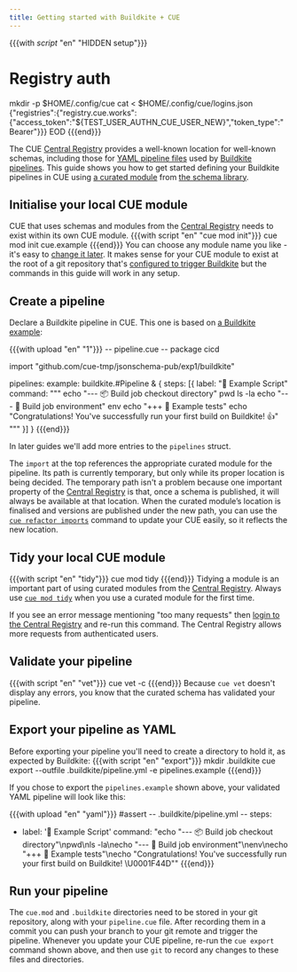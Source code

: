 ```yaml
---
title: Getting started with Buildkite + CUE
---
```


{{{with _script_ "en" "HIDDEN setup"}}}
# Registry auth
mkdir -p $HOME/.config/cue
cat <<EOD > $HOME/.config/cue/logins.json
{"registries":{"registry.cue.works":{"access_token":"${TEST_USER_AUTHN_CUE_USER_NEW}","token_type":"Bearer"}}}
EOD
{{{end}}}

The CUE
[Central Registry](https://registry.cue.works/)
provides a well-known location for well-known schemas, including those for
[YAML pipeline files](https://buildkite.com/docs/pipelines/configure/step-types)
used by [Buildkite pipelines](https://buildkite.com/docs/pipelines).
This guide shows you how to get started defining your Buildkite pipelines in CUE using
[a curated module](/getting-started/buildkite-pipelines/)
from
[the schema library](/getting-started/schema-library/).

<!--more-->

## Initialise your local CUE module

CUE that uses schemas and modules from the
[Central Registry](https://registry.cue.works)
needs to exist within its own CUE module.
{{{with script "en" "cue mod init"}}}
cue mod init cue.example
{{{end}}}
You can choose any module name you like - it's easy to
[change it later](https://cuelang.org/docs/reference/command/cue-help-mod-rename/).
It makes sense for your CUE module to exist at the root of a git repository that's
[configured to trigger Buildkite](https://buildkite.com/docs/pipelines/source-control)
but the commands in this guide will work in any setup.

## Create a pipeline

Declare a Buildkite pipeline in CUE. This one is based on
[a Buildkite example](https://github.com/buildkite/bash-example):

{{{with upload "en" "1"}}}
-- pipeline.cue --
package cicd

import "github.com/cue-tmp/jsonschema-pub/exp1/buildkite"

pipelines: example: buildkite.#Pipeline & {
	steps: [{
		label: ":hammer: Example Script"
		command: """
			echo "--- :package: Build job checkout directory"
			pwd
			ls -la
			echo "--- :evergreen_tree: Build job environment"
			env
			echo "+++ :hammer: Example tests"
			echo "Congratulations! You've successfully run your first build on Buildkite! 👍"
			"""
	}]
}
{{{end}}}

In later guides we'll add more entries to the `pipelines` struct.

The `import` at the top references the appropriate curated module for the pipeline.
Its path is currently temporary, but only while its proper location is being decided.
The temporary path isn't a problem because one important property of the
[Central Registry](https://registry.cue.works)
is that, once a schema is published, it will always be
available at that location.
When the curated module’s location is finalised and versions are published
under the new path, you can use the
[`cue refactor imports`](https://cuelang.org/docs/reference/command/cue-help-refactor-imports/)
command to update your CUE easily, so it reflects the new location.

## Tidy your local CUE module

{{{with script "en" "tidy"}}}
cue mod tidy
{{{end}}}
Tidying a module is an important part of using curated modules from the
[Central Registry](https://registry.cue.works).
Always use
[`cue mod tidy`](https://cuelang.org/docs/reference/command/cue-help-mod-tidy/)
when you use a curated module for the first time.

If you see an error message mentioning "too many requests" then
[login to the Central Registry](https://cue.dev/docs/login-central-registry/)
and re-run this command.
The Central Registry allows more requests from authenticated users.

## Validate your pipeline

{{{with script "en" "vet"}}}
cue vet -c
{{{end}}}
Because `cue vet` doesn't display any errors, you know that the curated schema has validated your pipeline.

## Export your pipeline as YAML

Before exporting your pipeline you'll need to create a directory to hold it, as expected by Buildkite:
{{{with script "en" "export"}}}
mkdir .buildkite
cue export --outfile .buildkite/pipeline.yml -e pipelines.example
{{{end}}}

If you chose to export the `pipelines.example` shown above,
your validated YAML pipeline will look like this:

{{{with upload "en" "yaml"}}}
#assert
-- .buildkite/pipeline.yml --
steps:
  - label: ':hammer: Example Script'
    command: "echo \"--- :package: Build job checkout directory\"\npwd\nls -la\necho \"--- :evergreen_tree: Build job environment\"\nenv\necho \"+++ :hammer: Example tests\"\necho \"Congratulations! You've successfully run your first build on Buildkite! \U0001F44D\""
{{{end}}}

## Run your pipeline

The `cue.mod` and `.buildkite` directories need to be stored in your git
repository, along with your `pipeline.cue` file.
After recording them in a commit you can push your branch to your git remote
and trigger the pipeline.
Whenever you update your CUE pipeline, re-run the `cue export` command shown
above, and then use `git` to record any changes to these files and directories.
